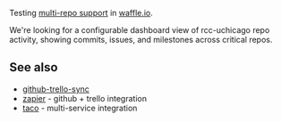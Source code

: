 Testing [multi-repo support](https://waffle.io/blog/2014/04/23/get-more-done-with-multi-repo-support/) in [waffle.io](http://waffle.io/).

We're looking for a configurable dashboard view of rcc-uchicago repo activity, showing commits, issues, and milestones across critical repos.


## See also

* [github-trello-sync](https://github.com/kenhkan/github-trello-sync)
* [zapier](https://zapier.com/zapbook/github/trello/) - github + trello
  integration
* [taco](https://tacoapp.com/) - multi-service integration
